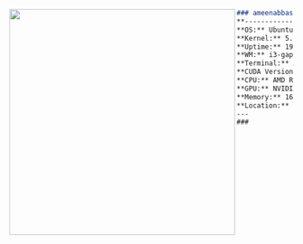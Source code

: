 <p align="left">
  <img src="https://i.imgur.com/r21YxtP.png" width="400" align="left">
</p>

```md
### ameenabbasii@github  
**-------------------------**  
**OS:** Ubuntu 24.04 LTS  
**Kernel:** 5.15.167-WSL2  
**Uptime:** 19 years  
**WM:** i3-gaps  
**Terminal:** Alacritty  
**CUDA Version:** 12.8  
**CPU:** AMD Ryzen 5 5600 (12) @ 3.493GHz  
**GPU:** NVIDIA GeForce RTX 2080  
**Memory:** 16,310 MB  
**Location:** Karachi, Pakistan  
---
###
```
